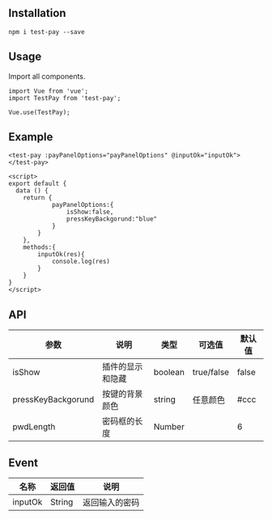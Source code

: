 ## Installation

```
npm i test-pay --save

```

## Usage

Import all components.

```
import Vue from 'vue';
import TestPay from 'test-pay';

Vue.use(TestPay);
```



## Example

```vue
<test-pay :payPanelOptions="payPanelOptions" @inputOk="inputOk"></test-pay>	

<script>
export default {
  data () {
    return {
			payPanelOptions:{
				isShow:false,
				pressKeyBackgorund:"blue"
			}
		}
	},
	methods:{
		inputOk(res){
			console.log(res)
		}
	}
}
</script>

```

## API

| 参数               | 说明             | 类型    | 可选值     | 默认值 |
| ------------------ | ---------------- | ------- | ---------- | ------ |
| isShow             | 插件的显示和隐藏 | boolean | true/false | false  |
| pressKeyBackgorund | 按键的背景颜色   | string  | 任意颜色   | #ccc   |
| pwdLength          | 密码框的长度     | Number  |            | 6      |

## Event

| 名称    | 返回值 | 说明           |
| ------- | ------ | -------------- |
| inputOk | String | 返回输入的密码 |

